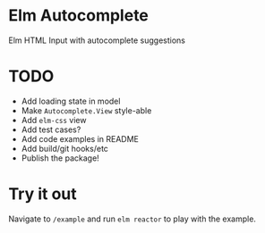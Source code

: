 # Elm Autocomplete

Elm HTML Input with autocomplete suggestions

# TODO
- Add loading state in model
- Make `Autocomplete.View` style-able
- Add `elm-css` view
- Add test cases?
- Add code examples in README
- Add build/git hooks/etc
- Publish the package!

# Try it out

Navigate to `/example` and run `elm reactor` to play with the example.
